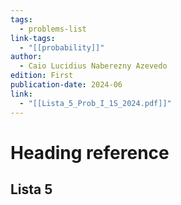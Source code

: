 ```yaml
---
tags:
  - problems-list
link-tags:
  - "[[probability]]"
author:
  - Caio Lucidius Naberezny Azevedo
edition: First
publication-date: 2024-06
link:
  - "[[Lista_5_Prob_I_1S_2024.pdf]]"
---
```

# Heading reference

## Lista 5
